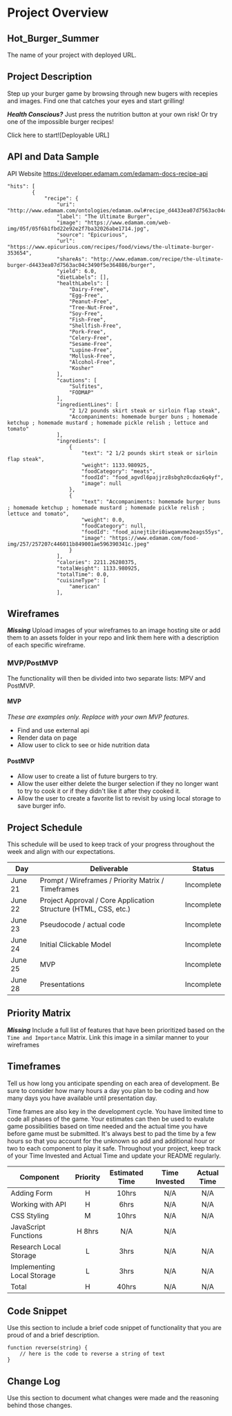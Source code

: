 # Project Overview

## Hot_Burger_Summer

The name of your project with deployed URL.

## Project Description

Step up your burger game by browsing through new bugers with recepies and images.  Find one that catches your eyes and start grilling! 

***Health Conscious?***
Just press the nutrition button at your own risk! Or try one of the impossible burger recipes!

Click here to start![Deployable URL]

## API and Data Sample

API Website 
https://developer.edamam.com/edamam-docs-recipe-api
```
"hits": [
        {
            "recipe": {
                "uri": "http://www.edamam.com/ontologies/edamam.owl#recipe_d4433ea07d7563ac04c3490f5e364886",
                "label": "The Ultimate Burger",
                "image": "https://www.edamam.com/web-img/05f/05f6b1fbd22e92e2f7ba32026abe1714.jpg",
                "source": "Epicurious",
                "url": "https://www.epicurious.com/recipes/food/views/the-ultimate-burger-353654",
                "shareAs": "http://www.edamam.com/recipe/the-ultimate-burger-d4433ea07d7563ac04c3490f5e364886/burger",
                "yield": 6.0,
                "dietLabels": [],
                "healthLabels": [
                    "Dairy-Free",
                    "Egg-Free",
                    "Peanut-Free",
                    "Tree-Nut-Free",
                    "Soy-Free",
                    "Fish-Free",
                    "Shellfish-Free",
                    "Pork-Free",
                    "Celery-Free",
                    "Sesame-Free",
                    "Lupine-Free",
                    "Mollusk-Free",
                    "Alcohol-Free",
                    "Kosher"
                ],
                "cautions": [
                    "Sulfites",
                    "FODMAP"
                ],
                "ingredientLines": [
                    "2 1/2 pounds skirt steak or sirloin flap steak",
                    "Accompaniments: homemade burger buns ; homemade ketchup ; homemade mustard ; homemade pickle relish ; lettuce and tomato"
                ],
                "ingredients": [
                    {
                        "text": "2 1/2 pounds skirt steak or sirloin flap steak",
                        "weight": 1133.980925,
                        "foodCategory": "meats",
                        "foodId": "food_agvdl6pajjrz8sbghz0cdaz6q4yf",
                        "image": null
                    },
                    {
                        "text": "Accompaniments: homemade burger buns ; homemade ketchup ; homemade mustard ; homemade pickle relish ; lettuce and tomato",
                        "weight": 0.0,
                        "foodCategory": null,
                        "foodId": "food_ainejtibri0iwqamvme2eags55ys",
                        "image": "https://www.edamam.com/food-img/257/257207c446011b849001ae596390341c.jpeg"
                    }
                ],
                "calories": 2211.26280375,
                "totalWeight": 1133.980925,
                "totalTime": 0.0,
                "cuisineType": [
                    "american"
                ],
```


## Wireframes

***Missing***
Upload images of your wireframes to an image hosting site or add them to an assets folder in your repo and link them here with a description of each specific wireframe.

### MVP/PostMVP

The functionality will then be divided into two separate lists: MPV and PostMVP. 

#### MVP 
*These are examples only. Replace with your own MVP features.*

- Find and use external api 
- Render data on page 
- Allow user to click to see or hide nutrition data

#### PostMVP  

- Allow user to create a list of future burgers to try.
- Allow the user either delete the burger selection if they no longer want to try to cook it or if they didn't like it after they cooked it.
- Allow the user to create a favorite list to revisit by using local storage to save burger info.

## Project Schedule

This schedule will be used to keep track of your progress throughout the week and align with our expectations.  


|  Day | Deliverable | Status
|---|---| ---|
|June 21| Prompt / Wireframes / Priority Matrix / Timeframes | Incomplete
|June 22| Project Approval / Core Application Structure (HTML, CSS, etc.) | Incomplete
|June 23| Pseudocode / actual code | Incomplete
|June 24| Initial Clickable Model  | Incomplete
|June 25| MVP | Incomplete
|June 28| Presentations | Incomplete

## Priority Matrix
***Missing***
Include a full list of features that have been prioritized based on the `Time and Importance` Matrix.  Link this image in a similar manner to your wireframes

## Timeframes

Tell us how long you anticipate spending on each area of development. Be sure to consider how many hours a day you plan to be coding and how many days you have available until presentation day.

Time frames are also key in the development cycle.  You have limited time to code all phases of the game.  Your estimates can then be used to evalute game possibilities based on time needed and the actual time you have before game must be submitted. It's always best to pad the time by a few hours so that you account for the unknown so add and additional hour or two to each component to play it safe. Throughout your project, keep track of your Time Invested and Actual Time and update your README regularly.

| Component | Priority | Estimated Time | Time Invested | Actual Time |
| --- | :---: |  :---: | :---: | :---: |
| Adding Form | H | 10hrs| N/A | N/A |
| Working with API | H | 6hrs| N/A | N/A |
| CSS Styling | M | 10hrs| N/A | N/A | 
| JavaScript Functions| H 8hrs| N/A | N/A |
| Research Local Storage | L | 3hrs | N/A | N/A |
| Implementing Local Storage | L | 3hrs | N/A | N/A |
| Total | H | 40hrs| N/A | N/A |

## Code Snippet

Use this section to include a brief code snippet of functionality that you are proud of and a brief description.  

```
function reverse(string) {
	// here is the code to reverse a string of text
}
```

## Change Log
 Use this section to document what changes were made and the reasoning behind those changes.  
